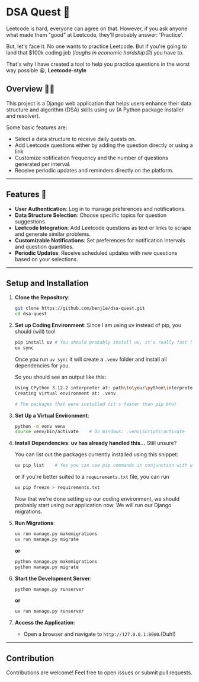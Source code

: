# DSA Quest 👑

Leetcode is hard, everyone can agree on that. However, if you ask anyone what made them "good" at Leetcode, they'll probably answer: 'Practice'.

But, let's face it. No one wants to practice Leetcode. But if you're going to land that $100k coding job (*laughs in economic hardship😔*) you have to.

That's why I have created a tool to help you practice questions in the worst way possible 😀, **Leetcode-style**

## Overview 👨‍🏫

This project is a Django web application that helps users enhance their data structure and algorithm (DSA) skills using uv (A Python package installer and resolver).

Some basic features are:

- Select a data structure to receive daily quests on.
- Add Leetcode questions either by adding the question directly or using a link
- Customize notification frequency and the number of questions generated per interval.
- Receive periodic updates and reminders directly on the platform.

---

## Features 🤖

- **User Authentication**: Log in to manage preferences and notifications.
- **Data Structure Selection**: Choose specific topics for question suggestions.
- **Leetcode Integration**: Add Leetcode questions as text or links to scrape and generate similar problems.
- **Customizable Notifications**: Set preferences for notification intervals and question quantities.
- **Periodic Updates**: Receive scheduled updates with new questions based on your selections.

---

## Setup and Installation

1. **Clone the Repository**:

   ```bash
   git clone https://github.com/benj1e/dsa-quest.git
   cd dsa-quest
   ```

2. **Set up Coding Environment**:
   Since I am using uv instead of pip, you should (will) too!

   ```bash
   pip install uv # You should probably install uv, it's really fast (trust me bro.)
   uv sync
   ```

   Once you run `uv sync` it will create a `.venv` folder and install all dependencies for you.

   So you should see an output like this:

   ```bash
   Using CPython 3.12.2 interpreter at: path\to\your\python\interpreter
   Creating virtual environment at: .venv

   # The packages that were installed (it's faster than pip btw)
   ```

3. **Set Up a Virtual Environment**:

   ```bash
   python -m venv venv
   source venv/bin/activate    # On Windows: .venv\Scripts\activate
   ```

4. **Install Dependencies**:
   **uv has already handled this...**
   Still unsure?

   You can list out the packages currently installed using this snippet:

   ```bash
   uv pip list    # Yes you can use pip commands in conjunction with uv
   ```

   or if you're better suited to a `requirements.txt` file, you can run

   ```bash
   uv pip freeze > requirements.txt
   ```

   Now that we're done setting up our coding environment, we should probably start using our application now.
   We will run our Django migrations.

5. **Run Migrations**:

   ```bash
   uv run manage.py makemigrations
   uv run manage.py migrate
   ```

   **or**

   ```bash
   python manage.py makemigrations
   python manage.py migrate
   ```

6. **Start the Development Server**:

   ```bash
   python manage.py runserver
   ```

   **or**

   ```bash
   uv run manage.py runserver
   ```

7. **Access the Application**:
   - Open a browser and navigate to `http://127.0.0.1:8000`.(Duh!)

---

## Contribution

Contributions are welcome! Feel free to open issues or submit pull requests.
